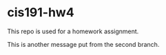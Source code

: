 cis191-hw4
==========
This repo is used for a homework assignment.

This is another message put from the second branch.
